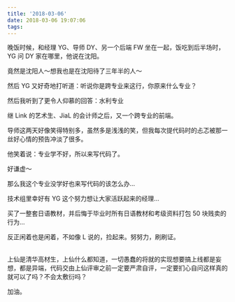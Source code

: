```yaml
---
title: '2018-03-06'
date: 2018-03-06 19:07:06
tags:
---
```


晚饭时候，和经理 YG、导师 DY、另一个后端 FW 坐在一起，饭吃到后半场时，YG 问 DY 家在哪里，他说在沈阳。

竟然是沈阳人～想我也是在沈阳待了三年半的人～

然后 YG 又好奇地打听道：听说你是跨专业来这行，你原来什么专业？

然后我听到了更令人仰慕的回答：水利专业

继 Link 的艺术生、JiaL 的会计师之后，又一个跨专业的前端。

导师这两天好像笑得特别多，虽然多是浅浅的笑，但我每次提代码时的忐忑被那一丝好心情的预告冲淡了很多。

他笑着说：专业学不好，所以来写代码了。

好谦虚～

那么我这个专业没学好也来写代码的该怎么办...

技术组里幸好有 YG 这个努力想让大家活跃起来的经理...
<br />

买了一整套日语教材，并后悔于毕业时所有日语教材和考级资料打包 50 块贱卖的行为...

反正闲着也是闲着，不如像 L 说的，捡起来。努努力，刷刷证。

<br />
上仙是清华高材生，上仙什么都知道，一切愚蠢的将就的实现想要搞上线都是妄想，都是异端，代码交由上仙评审之前一定要严肃自评，一定要扪心自问这样真的就可以了吗？不会太敷衍吗？

加油。

